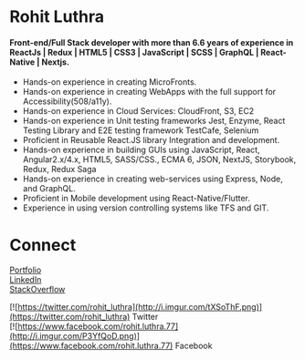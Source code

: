 # Rohit Luthra

#### Front-end/Full Stack developer with more than 6.6 years of experience in ReactJs | Redux | HTML5 | CSS3 | JavaScript | SCSS | GraphQL | React-Native | Nextjs.


  - Hands-on experience in creating MicroFronts.
  - Hands-on experience in creating WebApps with the full support for Accessibility(508/a11y).
  - Hands-on experience in Cloud Services: CloudFront, S3, EC2
  - Hands-on experience in Unit testing frameworks Jest, Enzyme, React Testing Library and E2E testing framework TestCafe, Selenium
  - Proficient in Reusable React.JS library Integration and development.
  - Hands-on experience in building GUIs using JavaScript, React, Angular2.x/4.x, HTML5, SASS/CSS., ECMA 6, JSON, NextJS, Storybook, Redux, Redux Saga
  - Hands-on experience in creating web-services using Express, Node, and GraphQL.
  - Proficient in Mobile development using React-Native/Flutter.
  - Experience in using version controlling systems like TFS and GIT.

# Connect

[Portfolio](https://rohitluthra.vercel.app/)<br/>
[LinkedIn](https://in.linkedin.com/in/rohitluthra19)<br/>
[StackOverflow](https://stackoverflow.com/story/rohitluthra)<br/>

[![https://twitter.com/rohit_luthra](http://i.imgur.com/tXSoThF.png)](https://twitter.com/rohit_luthra) Twitter <br/>
[![https://www.facebook.com/rohit.luthra.77](http://i.imgur.com/P3YfQoD.png)](https://www.facebook.com/rohit.luthra.77) Facebook <br/>

<!--
**RohitLuthra19/RohitLuthra19** is a ✨ _special_ ✨ repository because its `README.md` (this file) appears on your GitHub profile.

Here are some ideas to get you started:

- 🔭 I’m currently working on ...
- 🌱 I’m currently learning ...
- 👯 I’m looking to collaborate on ...
- 🤔 I’m looking for help with ...
- 💬 Ask me about ...
- 📫 How to reach me: ...
- 😄 Pronouns: ...
- ⚡ Fun fact: ...
-->
